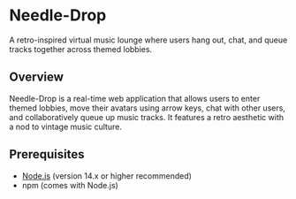 # Needle-Drop

A retro-inspired virtual music lounge where users hang out, chat, and queue tracks together across themed lobbies.

## Overview

Needle-Drop is a real-time web application that allows users to enter themed lobbies, move their avatars using arrow keys, chat with other users, and collaboratively queue up music tracks. It features a retro aesthetic with a nod to vintage music culture.

## Prerequisites

- [Node.js](https://nodejs.org/) (version 14.x or higher recommended)
- npm (comes with Node.js)